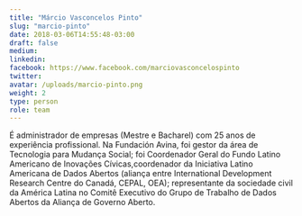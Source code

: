 ```yaml
---
title: "Márcio Vasconcelos Pinto"
slug: "marcio-pinto"
date: 2018-03-06T14:55:48-03:00
draft: false
medium:
linkedin:
facebook: https://www.facebook.com/marciovasconcelospinto
twitter:
avatar: /uploads/marcio-pinto.png
weight: 2
type: person
role: team
---
```


É administrador de empresas (Mestre e Bacharel) com 25 anos de experiência profissional. Na Fundación Avina, foi gestor da área de Tecnologia para Mudança Social; foi Coordenador Geral do Fundo Latino Americano de Inovações Cívicas,coordenador da Iniciativa Latino Americana de Dados Abertos (aliança entre International Development Research Centre do Canadá, CEPAL, OEA); representante da sociedade civil da América Latina no Comitê Executivo do Grupo de Trabalho de Dados Abertos da Aliança de Governo Aberto.
